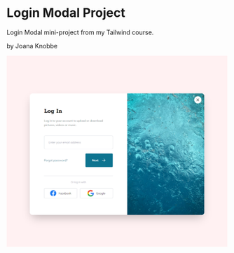 # Login Modal Project

Login Modal mini-project from my Tailwind course.

by Joana Knobbe

![Alt text](images/login-modal.png)
